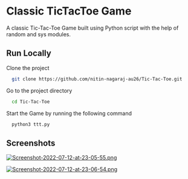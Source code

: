 
# Classic TicTacToe Game

A classic Tic-Tac-Toe Game built using Python script with the help of random and sys modules.


## Run Locally

Clone the project

```bash
  git clone https://github.com/nitin-nagaraj-au26/Tic-Tac-Toe.git
```

Go to the project directory

```bash
  cd Tic-Tac-Toe
```

Start the Game by running the following command

```bash
  python3 ttt.py
```


## Screenshots

[![Screenshot-2022-07-12-at-23-05-55.png](https://i.postimg.cc/Dzz2vwph/Screenshot-2022-07-12-at-23-05-55.png)](https://postimg.cc/w1SKFgd4)

[![Screenshot-2022-07-12-at-23-06-54.png](https://i.postimg.cc/x1fQ5d2m/Screenshot-2022-07-12-at-23-06-54.png)](https://postimg.cc/0bBh2Pr5)
